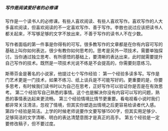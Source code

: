 ##### 写作是阅读爱好者的必修课

写作是一个读书人的必修课。有些人喜欢阅读、有些人喜欢写作。喜欢写作的人大多喜欢阅读，但喜欢阅读的不一定喜欢写作、善于写作。李敖也说过应该把读书人都关起来，不写够足够的文字不放出来，不善于写作的读书人不在少数。

写作者面临的第一件事是你得有的可写。很多教写作的文章都是在你有内容可写的基础上叫你如何表达，很少有教你如何思考的。思考是另外一项技术，需要单独探讨。当你通过独立思考、有所感悟的基础上，要清晰的表达出来，此时就需要提升自己写作的技术。既然是一项技术光说不练是不会提高的，你需要刻意练习。

斯蒂芬金是著名的小说家，他提过七个写作经验：
第一个经验多读多写。写作是门艺术更是一门技术，如果不练习、纸上谈兵是不可能写好的。更重要的是，你要多思考，有时候我们读书时以为自己在思考，正好写作可以验证你是否是在有效思考。
第二个经验写自己熟悉的事情。这个也是解决你没有内容可以写的问题，熟悉的事情表达起来更流畅。
第三个经验情境比情节更重要。看电视看小说时我们都非常关注清洁，忽视了情境，但其实你塑造出情境之后更容易给读者代入感。
第四个经验是简洁。上学的时候老师说要作文要写够1500字，但其实用足够少、足够简洁的文字清晰、明白的表达清楚意图才是真正的高手。
第五个经验是一定要修改稿子，但不要过度。